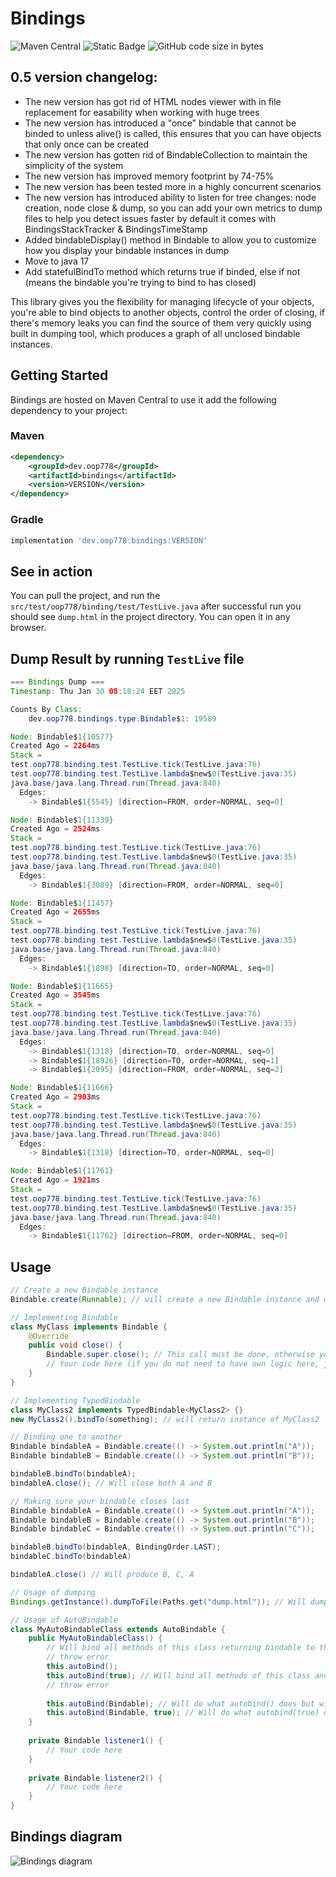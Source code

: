 # Bindings
![Maven Central](https://img.shields.io/maven-central/v/dev.oop778/bindings)
![Static Badge](https://img.shields.io/badge/java_version-17--latest-brightgreen)
![GitHub code size in bytes](https://img.shields.io/github/languages/code-size/OOP-778/bindings)

## 0.5 version changelog:
- The new version has got rid of HTML nodes viewer with in file replacement for easability when working with huge trees
- The new version has introduced a "once" bindable that cannot be binded to unless alive() is called, this ensures that you can have objects that only once can be created
- The new version has gotten rid of BindableCollection to maintain the simplicity of the system
- The new version has improved memory footprint by 74-75%
- The new version has been tested more in a highly concurrent scenarios
- The new version has introduced ability to listen for tree changes: node creation, node close & dump, so you can add your own metrics to dump files to help you detect issues faster by default it comes with BindingsStackTracker & BindingsTimeStamp
- Added bindableDisplay() method in Bindable to allow you to customize how you display your bindable instances in dump
- Move to java 17
- Add statefulBindTo method which returns true if binded, else if not (means the bindable you're trying to bind to has closed)

This library gives you the flexibility for managing lifecycle of your objects, you're able to bind objects to another objects, control the order of closing, if there's memory leaks you can find the source of them very quickly using built in dumping tool, which produces a graph of all unclosed bindable instances.

## Getting Started

Bindings are hosted on Maven Central to use it add the following dependency to your project:

### Maven
```xml
<dependency>
    <groupId>dev.oop778</groupId>
    <artifactId>bindings</artifactId>
    <version>VERSION</version>
</dependency>
```

### Gradle
```gradle
implementation 'dev.oop778:bindings:VERSION'
```

## See in action
You can pull the project, and run the `src/test/oop778/binding/test/TestLive.java` after successful run you should see `dump.html` in the 
project directory. You can open it in any browser.

## Dump Result by running `TestLive` file
```java
=== Bindings Dump ===
Timestamp: Thu Jan 30 08:18:24 EET 2025

Counts By Class:
	dev.oop778.bindings.type.Bindable$1: 19589

Node: Bindable$1{10577}
Created Ago = 2264ms
Stack = 
test.oop778.binding.test.TestLive.tick(TestLive.java:76)
test.oop778.binding.test.TestLive.lambda$new$0(TestLive.java:35)
java.base/java.lang.Thread.run(Thread.java:840)
  Edges:
    -> Bindable$1{5545} [direction=FROM, order=NORMAL, seq=0]

Node: Bindable$1{11339}
Created Ago = 2524ms
Stack = 
test.oop778.binding.test.TestLive.tick(TestLive.java:76)
test.oop778.binding.test.TestLive.lambda$new$0(TestLive.java:35)
java.base/java.lang.Thread.run(Thread.java:840)
  Edges:
    -> Bindable$1{3089} [direction=FROM, order=NORMAL, seq=0]

Node: Bindable$1{11457}
Created Ago = 2655ms
Stack = 
test.oop778.binding.test.TestLive.tick(TestLive.java:76)
test.oop778.binding.test.TestLive.lambda$new$0(TestLive.java:35)
java.base/java.lang.Thread.run(Thread.java:840)
  Edges:
    -> Bindable$1{1898} [direction=TO, order=NORMAL, seq=0]

Node: Bindable$1{11665}
Created Ago = 3545ms
Stack = 
test.oop778.binding.test.TestLive.tick(TestLive.java:76)
test.oop778.binding.test.TestLive.lambda$new$0(TestLive.java:35)
java.base/java.lang.Thread.run(Thread.java:840)
  Edges:
    -> Bindable$1{1318} [direction=TO, order=NORMAL, seq=0]
    -> Bindable$1{18926} [direction=TO, order=NORMAL, seq=1]
    -> Bindable$1{2095} [direction=FROM, order=NORMAL, seq=2]

Node: Bindable$1{11666}
Created Ago = 2903ms
Stack = 
test.oop778.binding.test.TestLive.tick(TestLive.java:76)
test.oop778.binding.test.TestLive.lambda$new$0(TestLive.java:35)
java.base/java.lang.Thread.run(Thread.java:840)
  Edges:
    -> Bindable$1{1318} [direction=TO, order=NORMAL, seq=0]

Node: Bindable$1{11761}
Created Ago = 1921ms
Stack = 
test.oop778.binding.test.TestLive.tick(TestLive.java:76)
test.oop778.binding.test.TestLive.lambda$new$0(TestLive.java:35)
java.base/java.lang.Thread.run(Thread.java:840)
  Edges:
    -> Bindable$1{11762} [direction=FROM, order=NORMAL, seq=0]
```

## Usage
```java
// Create a new Bindable instance
Bindable.create(Runnable); // will create a new Bindable instance and will call your runnable once closed

// Implementing Bindable
class MyClass implements Bindable {
    @Override
    public void close() {
        Bindable.super.close(); // This call must be done, otherwise you'll get a memory leak
        // Your code here (if you do not need to have own logic here, just don't override it)
    }
}

// Implementing TypedBindable
class MyClass2 implements TypedBindable<MyClass2> {}
new MyClass2().bindTo(something); // will return instance of MyClass2    

// Binding one to another
Bindable bindableA = Bindable.create(() -> System.out.println("A"));
Bindable bindableB = Bindable.create(() -> System.out.println("B"));

bindableB.bindTo(bindableA);
bindableA.close(); // Will close both A and B

// Making sure your bindable closes last
Bindable bindableA = Bindable.create(() -> System.out.println("A"));
Bindable bindableB = Bindable.create(() -> System.out.println("B"));
Bindable bindableC = Bindable.create(() -> System.out.println("C"));

bindableB.bindTo(bindableA, BindingOrder.LAST);
bindableC.bindTo(bindableA)

bindableA.close() // Will produce B, C, A

// Usage of dumping
Bindings.getInstance().dumpToFile(Paths.get("dump.html")); // Will dump all unclosed bindable instances to the file

// Usage of AutoBindable
class MyAutoBindableClass extends AutoBindable {
    public MyAutoBindableClass() {
        // Will bind all methods of this class returning bindable to this instance if it's instance of Bindable otherwise 
        // throw error
        this.autoBind();
        this.autoBind(true); // Will bind all methods of this class and hierarchy (interfaces & extending classes) returning bindable to this instance if it's instance of Bindable otherwise 
        // throw error
        
        this.autoBind(Bindable); // Will do what autobind() does but will bind to specified Bindable
        this.autoBind(Bindable, true); // Will do what autobind(true) does but will bind to specified Bindable
    }
    
    private Bindable listener1() {
        // Your code here
    }
    
    private Bindable listener2() {
        // Your code here
    }
}

```

## Bindings diagram
![Bindings diagram](img/diagram.png)